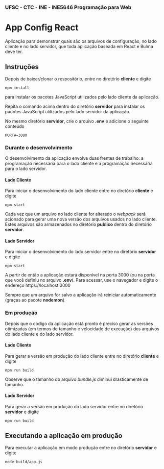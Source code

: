 ### UFSC - CTC - INE - INE5646 Programação para Web
# App Config React 

Aplicação para demonstrar quais são os arquivos de configuração, no lado cliente e no lado servidor, que toda aplicação baseada em React e Bulma deve ter.



## Instruções
Depois de baixar/clonar o respositório, entre no diretório **cliente** e digite

`npm install`

para instalar os pacotes JavaScript utilizados pelo lado cliente da aplicação.

Repita o comando acima dentro do diretório **servidor** para instalar os pacotes JavaScript utilizados pelo lado servidor da aplicação.

No mesmo diretório **servidor**,  crie o arquivo **.env** e adicione o seguinte conteúdo

```
PORTA=3000
```

### Durante o desenvolvimento
O desenvolvimento da aplicação envolve duas frentes de trabalho: a programação necessária para o lado cliente e a programação necessária para o lado servidor.

#### Lado Cliente
Para iniciar o desenvolvimento do lado cliente entre no diretório **cliente** e digite

`npm start`

Cada vez que um arquivo no lado cliente for alterado o *webpack* será acionado para gerar uma nova versão dos arquivos usados no lado
cliente. Estes arquivos são armazenados no diretório **publico** dentro do diretório **servidor**.

#### Lado Servidor
Para iniciar o desenvolvimento do lado servidor entre no diretório **servidor** e digite

`npm start`

A partir de então a aplicação estará disponível na porta 3000 (ou na porta que você definiu no arquivo **.env**). Para acessar, use o navegador e digite o endereço https://localhost:3000 

Sempre que um arquivo for salvo a aplicação irá reiniciar automaticamente (graças ao pacote **nodemon**).


### Em produção

Depois que o código da aplicação está pronto é preciso gerar as versões otimizadas (em termos de tamanho e velocidade de execução) dos arquivos do lado cliente e do lado servidor.

#### Lado Cliente

Para gerar a versão em produção do lado cliente entre no diretório **cliente** e digite

`npm run build`

Observe que o tamanho do arquivo *bundle.js* diminui drasticamente de tamanho.

#### Lado Servidor

Para gerar a versão em produção do lado servidor entre no diretório **servidor** e digite

`npm run build`

## Executando a aplicação em produção
Para executar a aplicação em modo produção entre no diretório **servidor** e digite

`node build/app.js`
